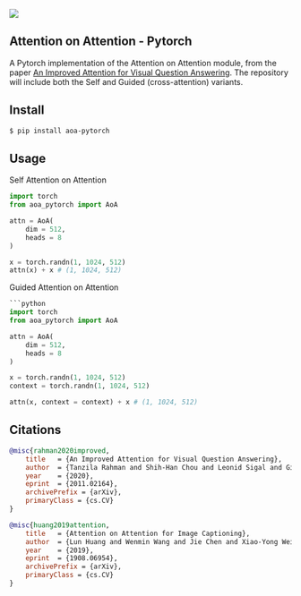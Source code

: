 <img src="./saoa.png"></img>

## Attention on Attention - Pytorch

A Pytorch implementation of the Attention on Attention module, from the paper <a href="https://arxiv.org/abs/2011.02164v1">An Improved Attention for Visual Question Answering</a>. The repository will include both the Self and Guided (cross-attention) variants.

## Install

```bash
$ pip install aoa-pytorch
```

## Usage

Self Attention on Attention

```python
import torch
from aoa_pytorch import AoA

attn = AoA(
    dim = 512,
    heads = 8
)

x = torch.randn(1, 1024, 512)
attn(x) + x # (1, 1024, 512)
```

Guided Attention on Attention

```python
```python
import torch
from aoa_pytorch import AoA

attn = AoA(
    dim = 512,
    heads = 8
)

x = torch.randn(1, 1024, 512)
context = torch.randn(1, 1024, 512)

attn(x, context = context) + x # (1, 1024, 512)
```

## Citations

```bibtex
@misc{rahman2020improved,
    title   = {An Improved Attention for Visual Question Answering}, 
    author  = {Tanzila Rahman and Shih-Han Chou and Leonid Sigal and Giuseppe Carenini},
    year    = {2020},
    eprint  = {2011.02164},
    archivePrefix = {arXiv},
    primaryClass = {cs.CV}
}
```

```bibtex
@misc{huang2019attention,
    title   = {Attention on Attention for Image Captioning}, 
    author  = {Lun Huang and Wenmin Wang and Jie Chen and Xiao-Yong Wei},
    year    = {2019},
    eprint  = {1908.06954},
    archivePrefix = {arXiv},
    primaryClass = {cs.CV}
}
```
